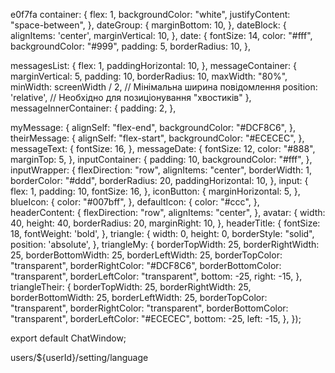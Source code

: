 e0f7fa
container: {
    flex: 1,
    backgroundColor: "white",
    justifyContent: "space-between",
  },
  dateGroup: {
    marginBottom: 10,
  },
  dateBlock: {
    alignItems: 'center',
    marginVertical: 10,
  },
  date: {
    fontSize: 14,
    color: "#fff",
    backgroundColor: "#999",
    padding: 5,
    borderRadius: 10,
  },

  messagesList: {
    flex: 1,
    paddingHorizontal: 10,
  },
  messageContainer: {
    marginVertical: 5,
    padding: 10,
    borderRadius: 10,
    maxWidth: "80%",
    minWidth: screenWidth / 2, // Мінімальна ширина повідомлення
    position: 'relative', // Необхідно для позиціонування "хвостиків"
  },
  messageInnerContainer: {
    padding: 2,
  },

  myMessage: {
    alignSelf: "flex-end",
    backgroundColor: "#DCF8C6",
  },
  theirMessage: {
    alignSelf: "flex-start",
    backgroundColor: "#ECECEC",
  },
  messageText: {
    fontSize: 16,
  },
  messageDate: {
    fontSize: 12,
    color: "#888",
    marginTop: 5,
  },
  inputContainer: {
    padding: 10,
    backgroundColor: "#fff",
  },
  inputWrapper: {
    flexDirection: "row",
    alignItems: "center",
    borderWidth: 1,
    borderColor: "#ddd",
    borderRadius: 20,
    paddingHorizontal: 10,
  },
  input: {
    flex: 1,
    padding: 10,
    fontSize: 16,
  },
  iconButton: {
    marginHorizontal: 5,
  },
  blueIcon: {
    color: "#007bff",
  },
  defaultIcon: {
    color: "#ccc",
  },
  headerContent: {
    flexDirection: "row",
    alignItems: "center",
  },
  avatar: {
    width: 40,
    height: 40,
    borderRadius: 20,
    marginRight: 10,
  },
  headerTitle: {
    fontSize: 18,
    fontWeight: 'bold',
  },
  triangle: {
    width: 0,
    height: 0,
    borderStyle: "solid",
    position: 'absolute',
  },
  triangleMy: {
    borderTopWidth: 25,
    borderRightWidth: 25,
    borderBottomWidth: 25,
    borderLeftWidth: 25,
    borderTopColor: "transparent",
    borderRightColor: "#DCF8C6",
    borderBottomColor: "transparent",
    borderLeftColor: "transparent",
    bottom: -25,
    right: -15,
  },
  triangleTheir: {
    borderTopWidth: 25,
    borderRightWidth: 25,
    borderBottomWidth: 25,
    borderLeftWidth: 25,
    borderTopColor: "transparent",
    borderRightColor: "transparent",
    borderBottomColor: "transparent",
    borderLeftColor: "#ECECEC",
    bottom: -25,
    left: -15,
  },
});

export default ChatWindow;



  users/${userId}/setting/language